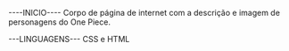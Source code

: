 ----INICIO----
Corpo de página de internet com a descrição e imagem de personagens do One Piece.

---LINGUAGENS---
CSS e HTML